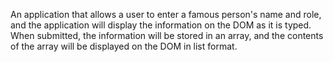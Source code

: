 An application that allows a user to enter a famous person's name and role, 
and the application will display the information on the DOM as it is typed.
When submitted, the information will be stored in an array, and the contents
of the array will be displayed on the DOM in list format.